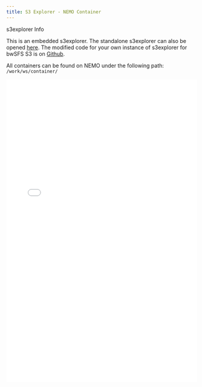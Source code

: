 ```yaml
---
title: S3 Explorer - NEMO Container
---
```


<article class="message is-primary">
  <div class="message-header">
    <p>s3explorer Info</p>
  </div>
  <div class="message-body">
    This is an embedded s3explorer.
    The standalone s3explorer can also be opened <a href="{{ site.baseurl }}/s3explorer/" target="_blank">here</a>.
    The modified code for your own instance of s3explorer for bwSFS S3 is on <a href="https://github.com/rafaelgieschke/aws-js-s3-explorer/tree/v2-alpha-bwsfs" target="_blank">Github</a>.
  </div>
</article>

All containers can be found on NEMO under the following path: `/work/ws/container/`

<iframe class="has-ratio" width="100%" height="800" frameborder="0" seamless src="{{ site.baseurl }}/s3explorer/index.html#bucket=frhpc-nemo-container"></iframe>
